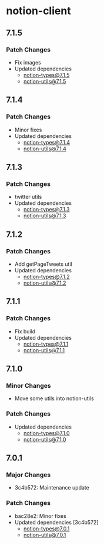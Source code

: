 # notion-client

## 7.1.5

### Patch Changes

- Fix images
- Updated dependencies
  - notion-types@7.1.5
  - notion-utils@7.1.5

## 7.1.4

### Patch Changes

- Minor fixes
- Updated dependencies
  - notion-types@7.1.4
  - notion-utils@7.1.4

## 7.1.3

### Patch Changes

- twitter utils
- Updated dependencies
  - notion-types@7.1.3
  - notion-utils@7.1.3

## 7.1.2

### Patch Changes

- Add getPageTweets util
- Updated dependencies
  - notion-types@7.1.2
  - notion-utils@7.1.2

## 7.1.1

### Patch Changes

- Fix build
- Updated dependencies
  - notion-types@7.1.1
  - notion-utils@7.1.1

## 7.1.0

### Minor Changes

- Move some utils into notion-utils

### Patch Changes

- Updated dependencies
  - notion-types@7.1.0
  - notion-utils@7.1.0

## 7.0.1

### Major Changes

- 3c4b572: Maintenance update

### Patch Changes

- bac28e2: Minor fixes
- Updated dependencies [3c4b572]
  - notion-types@7.0.1
  - notion-utils@7.0.1
